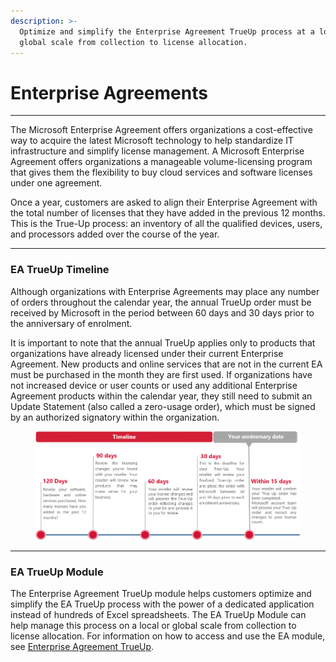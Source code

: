 ```yaml
---
description: >-
  Optimize and simplify the Enterprise Agreement TrueUp process at a local or
  global scale from collection to license allocation.
---
```


# Enterprise Agreements

***

The Microsoft Enterprise Agreement offers organizations a cost-effective way to acquire the latest Microsoft technology to help standardize IT infrastructure and simplify license management. A Microsoft Enterprise Agreement offers organizations a manageable volume-licensing program that gives them the flexibility to buy cloud services and software licenses under one agreement.

Once a year, customers are asked to align their Enterprise Agreement with the total number of licenses that they have added in the previous 12 months. This is the True-Up process: an inventory of all the qualified devices, users, and processors added over the course of the year.

***

### **EA TrueUp Timeline**

Although organizations with Enterprise Agreements may place any number of orders throughout the calendar year, the annual TrueUp order must be received by Microsoft in the period between 60 days and 30 days prior to the anniversary of enrolment.

It is important to note that the annual TrueUp applies only to products that organizations have already licensed under their current Enterprise Agreement. New products and online services that are not in the current EA must be purchased in the month they are first used. If organizations have not increased device or user counts or used any additional Enterprise Agreement products within the calendar year, they still need to submit an Update Statement (also called a zero-usage order), which must be signed by an authorized signatory within the organization.

<figure><img src="../../.gitbook/assets/image (255).png" alt=""><figcaption></figcaption></figure>

***

### EA TrueUp Module <a href="#pyracloud-ea-trueup-module" id="pyracloud-ea-trueup-module"></a>

The Enterprise Agreement TrueUp module helps customers optimize and simplify the EA TrueUp process with the power of a dedicated application instead of hundreds of Excel spreadsheets. The EA TrueUp Module can help manage this process on a local or global scale from collection to license allocation. For information on how to access and use the EA module, see [Enterprise Agreement TrueUp](enterprise-agreement-trueup.md).
